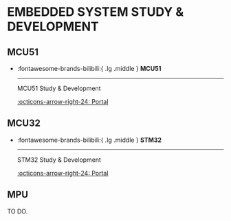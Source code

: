# EMBEDDED SYSTEM STUDY & DEVELOPMENT

## MCU51

<div class="grid cards" markdown>

-   :fontawesome-brands-bilibili:{ .lg .middle } __MCU51__

    ---

    MCU51 Study & Development


    [:octicons-arrow-right-24: <a href="https://www.bilibili.com/video/BV1Mb411e7re/?spm_id_from=333.999.0.0&vd_source=5a427660f0337fedc22d4803661d493f" target="_blank"> Portal </a>](#)

</div>

## MCU32

<div class="grid cards" markdown>

-   :fontawesome-brands-bilibili:{ .lg .middle } __STM32__

    ---

    STM32 Study & Development

    [:octicons-arrow-right-24: <a href="https://www.bilibili.com/video/BV1th411z7sn/?vd_source=046ed822b46156bd81d70daff97912c5" target="_blank"> Portal </a>](#)

</div>

## MPU

TO DO.